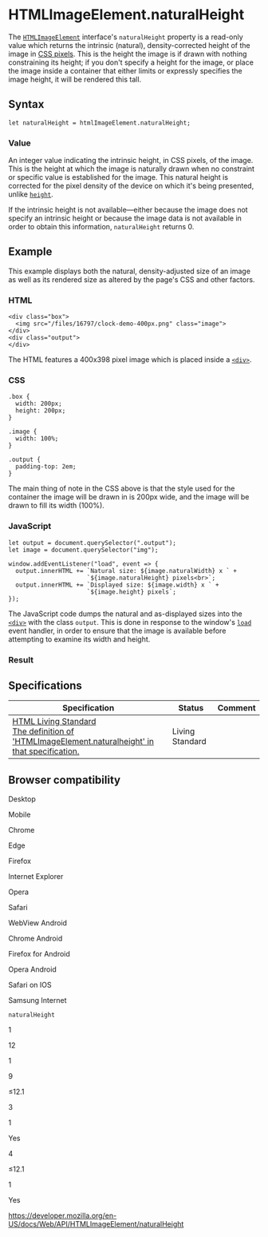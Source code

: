 # HTMLImageElement.naturalHeight

The [`HTMLImageElement`](../htmlimageelement) interface's `naturalHeight` property is a read-only value which returns the intrinsic (natural), density-corrected height of the image in [CSS pixels](https://developer.mozilla.org/en-US/docs/Glossary/CSS_pixel). This is the height the image is if drawn with nothing constraining its height; if you don't specify a height for the image, or place the image inside a container that either limits or expressly specifies the image height, it will be rendered this tall.

## Syntax

    let naturalHeight = htmlImageElement.naturalHeight;

### Value

An integer value indicating the intrinsic height, in CSS pixels, of the image. This is the height at which the image is naturally drawn when no constraint or specific value is established for the image. This natural height is corrected for the pixel density of the device on which it's being presented, unlike [`height`](height).

If the intrinsic height is not available—either because the image does not specify an intrinsic height or because the image data is not available in order to obtain this information, `naturalHeight` returns 0.

## Example

This example displays both the natural, density-adjusted size of an image as well as its rendered size as altered by the page's CSS and other factors.

### HTML

    <div class="box">
      <img src="/files/16797/clock-demo-400px.png" class="image">
    </div>
    <div class="output">
    </div>

The HTML features a 400x398 pixel image which is placed inside a [`<div>`](https://developer.mozilla.org/en-US/docs/Web/HTML/Element/div).

### CSS

    .box {
      width: 200px;
      height: 200px;
    }

    .image {
      width: 100%;
    }

    .output {
      padding-top: 2em;
    }

The main thing of note in the CSS above is that the style used for the container the image will be drawn in is 200px wide, and the image will be drawn to fill its width (100%).

### JavaScript

    let output = document.querySelector(".output");
    let image = document.querySelector("img");

    window.addEventListener("load", event => {
      output.innerHTML += `Natural size: ${image.naturalWidth} x ` +
                          `${image.naturalHeight} pixels<br>`;
      output.innerHTML += `Displayed size: ${image.width} x ` +
                          `${image.height} pixels`;
    });

The JavaScript code dumps the natural and as-displayed sizes into the [`<div>`](https://developer.mozilla.org/en-US/docs/Web/HTML/Element/div) with the class `output`. This is done in response to the window's [`load`](../window/load_event) event handler, in order to ensure that the image is available before attempting to examine its width and height.

### Result

## Specifications

<table><thead><tr class="header"><th>Specification</th><th>Status</th><th>Comment</th></tr></thead><tbody><tr class="odd"><td><a href="https://html.spec.whatwg.org/multipage/#dom-img-naturalheight">HTML Living Standard<br />
<span class="small">The definition of 'HTMLImageElement.naturalheight' in that specification.</span></a></td><td><span class="spec-living">Living Standard</span></td><td></td></tr></tbody></table>

## Browser compatibility

Desktop

Mobile

Chrome

Edge

Firefox

Internet Explorer

Opera

Safari

WebView Android

Chrome Android

Firefox for Android

Opera Android

Safari on IOS

Samsung Internet

`naturalHeight`

1

12

1

9

≤12.1

3

1

Yes

4

≤12.1

1

Yes

<a href="https://developer.mozilla.org/en-US/docs/Web/API/HTMLImageElement/naturalHeight" class="_attribution-link">https://developer.mozilla.org/en-US/docs/Web/API/HTMLImageElement/naturalHeight</a>
